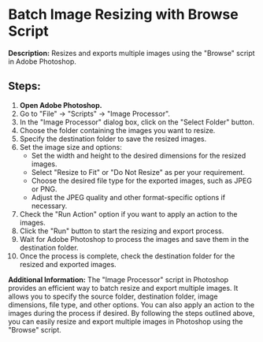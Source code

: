 # Batch Image Resizing with Browse Script

**Description:** Resizes and exports multiple images using the "Browse" script in Adobe Photoshop.

## Steps:

1. **Open Adobe Photoshop.**
2. Go to "File" -> "Scripts" -> "Image Processor".
3. In the "Image Processor" dialog box, click on the "Select Folder" button.
4. Choose the folder containing the images you want to resize.
5. Specify the destination folder to save the resized images.
6. Set the image size and options:
    - Set the width and height to the desired dimensions for the resized images.
    - Select "Resize to Fit" or "Do Not Resize" as per your requirement.
    - Choose the desired file type for the exported images, such as JPEG or PNG.
    - Adjust the JPEG quality and other format-specific options if necessary.
7. Check the "Run Action" option if you want to apply an action to the images.
8. Click the "Run" button to start the resizing and export process.
9. Wait for Adobe Photoshop to process the images and save them in the destination folder.
10. Once the process is complete, check the destination folder for the resized and exported images.

**Additional Information:** The "Image Processor" script in Photoshop provides an efficient way to batch resize and export multiple images. It allows you to specify the source folder, destination folder, image dimensions, file type, and other options. You can also apply an action to the images during the process if desired. By following the steps outlined above, you can easily resize and export multiple images in Photoshop using the "Browse" script.
